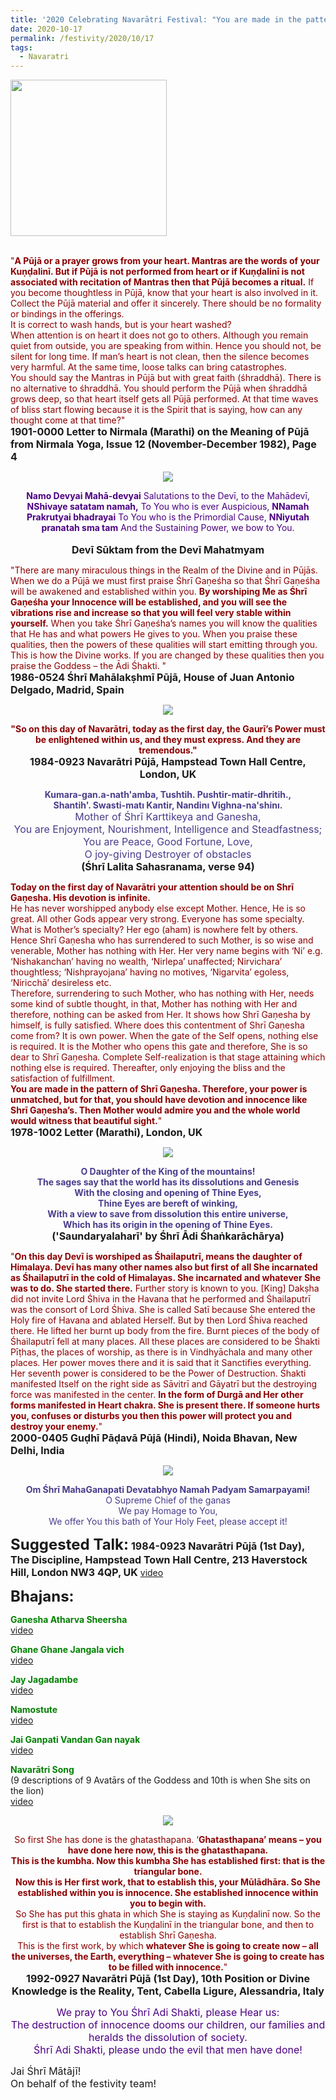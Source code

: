 ```yaml
---
title: '2020 Celebrating Navarātri Festival: "You are made in the pattern of Śhrī Gaṇeśha ... you should have devotion and innocence like Shrī Gaṇesha&#8217;s" '
date: 2020-10-17
permalink: /festivity/2020/10/17
tags:
  - Navaratri
---
```


<div style="text-align: left"><img src="/images/image00.png" width="250" /></div><br>

<p>
<font color="DarkRed">"<b>A Pūjā or a prayer grows from your heart. Mantras are the words of your Kuṇḍalinī. But if Pūjā is not performed from heart or if Kuṇḍalinī is not associated with recitation of Mantras then that Pūjā becomes a ritual.</b> If you become thoughtless in Pūjā, know that your heart is also involved in it. Collect the Pūjā material and offer it sincerely. There should be no formality or bindings in the offerings.<br>
It is correct to wash hands, but is your heart washed?<br>
When attention is on heart it does not go to others. Although you remain quiet from outside, you are speaking from within. Hence you should not, be silent for long time. If man’s heart is not clean, then the silence becomes very harmful. At the same time, loose talks can bring catastrophes.<br>
You should say the Mantras in Pūjā but with great faith (śhraddhā). There is no alternative to śhraddhā. You should perform the Pūjā when śhraddhā grows deep, so that heart itself gets all Pūjā performed. At that time waves of bliss start flowing because it is the Spirit that is saying, how can any thought come at that time?"</font><br>
<font size="+0"><b>1901-0000 Letter to Nirmala (Marathi) on the Meaning of Pūjā from Nirmala Yoga, Issue 12 (November-December 1982), Page 4</b></font>
</p>

<div style="text-align: center"><img src="/images/image507.png" /></div>

<p style="text-align:center;">
<font color="Indigo"><b>Namo Devyai Mahā-devyai</b>
Salutations to the Devī, to the Mahādevī,
<b>NShivaye satatam namah,</b>
To You who is ever Auspicious,
<b>NNamah Prakrutyai bhadrayai</b>
To You who is the Primordial Cause,
<b>NNiyutah pranatah sma tam</b>
And the Sustaining Power, we bow to You.<br></font><br>
<font size="+0"><b>Devī Sūktam from the Devī Mahatmyam</b></font>
</p>

<p>
<font color="DarkRed">"There are many miraculous things in the Realm of the Divine and in Pūjās. When we do a Pūjā we must first praise Śhrī Gaṇeśha so that Śhrī Gaṇeśha will be awakened and established within you. <b>By worshiping Me as Śhrī Gaṇeśha your Innocence will be established, and you will see the vibrations rise and increase so that you will feel very stable within yourself.</b> When you take Śhrī Gaṇeśha’s names you will know the qualities that He has and what powers He gives to you. When you praise these qualities, then the powers of these qualities will start emitting through you. This is how the Divine works. If you are changed by these qualities then you praise the Goddess – the Ādi Śhakti. "</font><br>
<font size="+0"><b>1986-0524 Śhrī Mahālakṣhmī Pūjā, House of Juan Antonio Delgado, Madrid, Spain</b></font>
</p>

<div style="text-align: center"><img src="/images/image508.png" /></div>

<p style="text-align:center;">
<font color="DarkRed"><b>"So on this day of Navarātri, today as the first day, the Gaurī’s Power must be enlightened within us, and they must express. 
And they are tremendous."</b></font><br>
<font size="+0"><b>1984-0923 Navarātri Pūjā, Hampstead Town Hall Centre, London, UK</b></font>
</p>

<p style="text-align:center;">
<font color="DarkSlateBlue"><b>Kumara-gan.a-nath'amba, Tushtih. Pushtir-matir-dhritih.,<br>
Shantih'. Swasti-matı  Kantir, Nandinı Vighna-na'shinı.</b><br>
<font size="+0">Mother of Śhrī Karttikeya and Ganesha,<br>
You are Enjoyment, Nourishment, Intelligence and Steadfastness;<br>
You are Peace, Good Fortune, Love,<br>
O joy-giving Destroyer of obstacles</font></font><br>
<font size="+0"><b>(Śhrī Lalita Sahasranama, verse 94)</b></font>
</p>

<p>
<font color="DarkRed"><b>Today on the first day of Navarātri your attention should be on Shrī Gaṇesha. His devotion is infinite.</b><br>
He has never worshipped anybody else except Mother. Hence, He is so great. All other Gods appear very strong. Everyone has some specialty. What is Mother’s specialty? Her ego (aham) is nowhere felt by others. Hence Shrī Gaṇesha who has surrendered to such Mother, is so wise and venerable, Mother has nothing with Her. Her very name begins with ‘Ni’ e.g. ‘Nishakanchan’ having no wealth, ‘Nirlepa’ unaffected; Nirvichara’ thoughtless; ‘Nishprayojana’ having no motives, ‘Nigarvita’ egoless, ‘Niricchā’ desireless etc.<br>
Therefore, surrendering to such Mother, who has nothing with Her, needs some kind of subtle thought, in that, Mother has nothing with Her and therefore, nothing can be asked from Her. It shows how Shrī Gaṇesha by himself, is fully satisfied. Where does this contentment of Shrī Gaṇesha come from? It is own power. When the gate of the Self opens, nothing else is required. It is the Mother who opens this gate and therefore, She is so dear to Shrī Gaṇesha. Complete Self-realization is that stage attaining which nothing else is required. Thereafter, only enjoying the bliss and the satisfaction of fulfillment.<br>
<b>You are made in the pattern of Shrī Gaṇesha. Therefore, your power is unmatched, but for that, you should have devotion and innocence like Shrī Gaṇesha’s. Then Mother would admire you and the whole world would witness that beautiful sight.</b>"</font><br>
<font size="+0"><b>1978-1002 Letter (Marathi), London, UK</b></font>
</p>

<div style="text-align: center"><img src="/images/image509.png" /></div>

<p style="text-align:center;">
<font color="DarkSlateBlue"><b>O Daughter of the King of the mountains!<br>
The sages say that the world has its dissolutions and Genesis<br>
With the closing and opening of Thine Eyes,<br>
Thine Eyes are bereft of winking,<br>
With a view to save from dissolution this entire universe,<br>  
Which has its origin in the opening of Thine Eyes.</b></font><br>
<font size="+0"><b>('Saundaryalaharī' by Śhrī Ādi Śhaṅkarāchārya)</b></font>
</p>

<p>
<font color="DarkRed">"<b>On this day Devī is worshiped as Śhailaputrī, means the daughter of Himalaya. Devī has many other names also but first of all She incarnated as Śhailaputrī in the cold of Himalayas. She incarnated and whatever She was to do. She started there.</b> Further story is known to you. [King] Dakṣha did not invite Lord Śhiva in the Havana that he performed and Śhailaputrī was the consort of Lord Śhiva. She is called Satī because She entered the Holy fire of Havana and ablated Herself. But by then Lord Śhiva reached there. He lifted her burnt up body from the fire. Burnt pieces of the body of Śhailaputrī fell at many places. All these places are considered to be Śhakti Pīṭhas, the places of worship, as there is in Vindhyāchala and many other places. Her power moves there and it is said that it Sanctifies everything. Her seventh power is considered to be the Power of Destruction. Śhakti manifested Itself on the right side as Sāvitrī and Gāyatrī but the destroying force was manifested in the center. <b>In the form of Durgā and Her other forms manifested in Heart chakra. She is present there. If someone hurts you, confuses or disturbs you then this power will protect you and destroy your enemy.</b>"</font><br>
<font size="+0"><b>2000-0405 Guḍhī Pāḍavā Pūjā (Hindi), Noida Bhavan, New Delhi, India</b></font>
</p>

<div style="text-align: center"><img src="/images/image510.png" /></div>

<p style="color:DarkSlateBlue; text-align:center;">
<b>Om Śhrī MahaGanapati Devatabhyo Namah Padyam Samarpayami!</b><br>
O Supreme Chief of the ganas<br>
We pay Homage to You,<br>
We offer You this bath of Your Holy Feet, please accept it!<br>
</p>

<font size="+2"><b>Suggested Talk:</b></font> 
<font size="+0"><b>1984-0923 Navarātri Pūjā (1st Day), The Discipline, Hampstead Town Hall Centre, 213 Haverstock Hill, London NW3 4QP, UK</b></font>
<a href="https://www.youtube.com/watch?v=P1znzNlPCm0&feature=emb_logo&ab_channel=TeachingsofH.H.ShriMatajiNirmalaDevi"> video</a><br>

<font size="+2"><b>Bhajans:</b></font>

<p>
<font color="green"><b>Ganesha Atharva Sheersha</b></font><br>
<a href="https://seven-teams.github.io/Videos_Links.html"> video</a><br>
</p>

<p>
<font color="green"><b>Ghane Ghane Jangala vich</b></font><br>
<a href="https://seven-teams.github.io/Videos_Links.html">video</a>
</p>

<p>
<font color="green"><b>Jay Jagadambe</b></font><br>
<a href="https://seven-teams.github.io/Videos_Links.html">video</a>
</p>
 
<p>
<font color="green"><b>Namostute</b></font><br>
<a href="https://www.youtube.com/watch?v=30F02gXLuGw&ab_channel=SahajaYoga">video</a> 
</p>

<p>
<font color="green"><b>Jai Ganpati Vandan Gan nayak</b></font><br>
<a href="https://www.youtube.com/watch?v=UYUFjJDsD48&ab_channel=SahajaYoga">video</a> 
</p>

<p>
<font color="green"><b>Navarātri Song</b></font><br>
(9 descriptions of 9 Avatārs of the Goddess and 10th is when She sits on the lion)<br>
<a href="https://www.youtube.com/watch?v=Fd4cyBJX73c&ab_channel=SahajaYoga">video</a> 
</p>

<div style="text-align: center"><img src="/images/image511.png" /></div>

<p style="text-align:center;">
<font color="DarkRed">So first She has done is the ghatasthapana. ‘<b>Ghatasthapana’ means – you have done here now, this is the ghatasthapana.<br>
This is the kumbha. Now this kumbha She has established first: that is the triangular bone.<br>
Now this is Her first work, that to establish this, your Mūlādhāra. So She established within you is innocence. She established innocence within you to begin with.</b><br> 
So She has put this ghata in which She is staying as Kuṇḍalinī now. So the first is that to establish the Kuṇḍalinī in the triangular bone, and then to establish Shrī Gaṇesha.<br> 
This is the first work, by which <b>whatever She is going to create now – all the universes, the Earth, everything – whatever She is going to create has to be filled with innocence.</b>"</font><br>
<font size="+0"><b>1992-0927 Navarātri Pūjā (1st Day), 10th Position or Divine Knowledge is the Reality, Tent, Cabella Ligure, Alessandria, Italy</b></font>
</p>

<p style="color:Indigo; text-align:center;">
<font size="+0">We pray to You Śhrī Adi Shakti, please Hear us:<br>
The destruction of innocence dooms our children, our families and heralds the dissolution of society.<br>
Śhrī Adi Shakti, please undo the evil that men have done!<br></font>
</p>

<p>
<font size="+0">Jai Śhrī Mātājī!<br>
On behalf of the festivity team!</font>
</p>